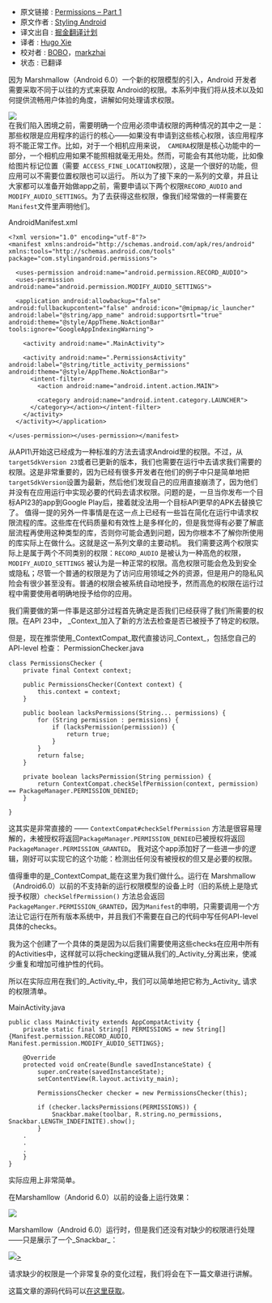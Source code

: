* 原文链接 : [Permissions – Part 1](https://blog.stylingandroid.com/permissions-part-1/)
* 原文作者 : [Styling Android](https://blog.stylingandroid.com/)
* 译文出自 : [掘金翻译计划](https://github.com/xitu/gold-miner)
* 译者 : [Hugo Xie](https://github.com/xcc3641)
* 校对者 : [BOBO](https://github.com/CoderBOBO)，[markzhai](https://github.com/markzhai)
* 状态 : 已翻译


因为 Marshmallow（Android 6.0）一个新的权限模型的引入，Android 开发者需要采取不同于以往的方式来获取 Android的权限。本系列中我们将从技术以及如何提供流畅用户体验的角度，讲解如何处理请求权限。

[![](http://ww1.sinaimg.cn/large/9b5c8bd8jw1f1ad3bu5htj206o06oq32.jpg)  
](https://blog.stylingandroid.com/?attachment_id=3476)
在我们陷入困境之前，需要明确一个应用必须申请权限的两种情况的其中之一是：那些权限是应用程序的运行的核心——如果没有申请到这些核心权限，该应用程序将不能正常工作。比如，对于一个相机应用来说，` CAMERA`权限是核心功能中的一部分，一个相机应用如果不能照相就毫无用处。然而，可能会有其他功能，比如像给图片标记位置（需要` ACCESS_FINE_LOCATION`权限），这是一个很好的功能，但应用可以不需要位置权限也可以运行。
所以为了接下来的一系列的文章，并且让大家都可以准备开始做app之前，需要申请以下两个权限`RECORD_AUDIO` and `MODIFY_AUDIO_SETTINGS`。为了去获得这些权限，像我们经常做的一样需要在`Manifest`文件里声明他们。

<span>AndroidManifest.xml</span>

    <?xml version="1.0" encoding="utf-8"?>
    <manifest xmlns:android="http://schemas.android.com/apk/res/android" xmlns:tools="http://schemas.android.com/tools" package="com.stylingandroid.permissions">

      <uses-permission android:name="android.permission.RECORD_AUDIO">
      <uses-permission android:name="android.permission.MODIFY_AUDIO_SETTINGS">

      <application android:allowbackup="false" android:fullbackupcontent="false" android:icon="@mipmap/ic_launcher" android:label="@string/app_name" android:supportsrtl="true" android:theme="@style/AppTheme.NoActionBar" tools:ignore="GoogleAppIndexingWarning">

        <activity android:name=".MainActivity">

        <activity android:name=".PermissionsActivity" android:label="@string/title_activity_permissions" android:theme="@style/AppTheme.NoActionBar">
          <intent-filter>
            <action android:name="android.intent.action.MAIN">

            <category android:name="android.intent.category.LAUNCHER">
          </category></action></intent-filter>
        </activity>
      </activity></application>

    </uses-permission></uses-permission></manifest>


从API1\开始这已经成为一种标准的方法去请求Android里的权限。不过，从`targetSdkVersion 23`或者已更新的版本，我们也需要在运行中去请求我们需要的权限。这是非常重要的，因为已经有很多开发者在他们的例子中只是简单地把`targetSdkVersion`设置为最新，然后他们发现自己的应用直接崩溃了，因为他们并没有在应用运行中实现必要的代码去请求权限。问题的是，一旦当你发布一个目标API23的app到Google Play后，接着就没法用一个目标API更早的APK去替换它了。
值得一提的另外一件事情是在这一点上已经有一些旨在简化在运行中请求权限流程的库。这些库在代码质量和有效性上是多样化的，但是我觉得有必要了解底层流程再使用这种类型的库，否则你可能会遇到问题，因为你根本不了解你所使用的库实际上在做什么。这就是这一系列文章的主要动机。
我们需要这两个权限实际上是属于两个不同类别的权限：`RECORD_AUDIO` 是被认为一种高危的权限，`MODIFY_AUDIO_SETTINGS` 被认为是一种正常的权限。高危权限可能会危及到安全或隐私；尽管一个普通的权限是为了访问应用领域之外的资源，但是用户的隐私风险会有很少甚至没有。普通的权限会被系统自动地授予，然而高危的权限在运行过程中需要使用者明确地授予给你的应用。

我们需要做的第一件事是这部分过程首先确定是否我们已经获得了我们所需要的权限。在API 23中， _Context_加入了新的方法去检查是否已被授予了特定的权限。

但是，现在推崇使用_ContextCompat_取代直接访问_Context_，包括您自己的 API-level 检查：
<span>PermissionChecker.java</span>

    class PermissionsChecker {
        private final Context context;

        public PermissionsChecker(Context context) {
            this.context = context;
        }

        public boolean lacksPermissions(String... permissions) {
            for (String permission : permissions) {
                if (lacksPermission(permission)) {
                    return true;
                }
            }
            return false;
        }

        private boolean lacksPermission(String permission) {
            return ContextCompat.checkSelfPermission(context, permission) == PackageManager.PERMISSION_DENIED;
        }

    }

这其实是非常直接的 —— `ContextCompat#checkSelfPermission` 方法是很容易理解的，未被授权将返回`PackageManager.PERMISSION_DENIED`已被授权将返回`PackageManager.PERMISSION_GRANTED`。
我对这个app添加好了一些进一步的逻辑，刚好可以实现它的这个功能：检测出任何没有被授权的但又是必要的权限。

值得重申的是_ContextCompat_能在这里为我们做什么。运行在 Marshmallow（Android6.0）以前的不支持新的运行权限模型的设备上时（旧的系统上是隐式授予权限）`checkSelfPermission()` 方法总会返回`PackageManger.PERMISSION_GRANTED`，因为`Manifest`的申明，只需要调用一个方法让它运行在所有版本系统中，并且我们不需要在自己的代码中写任何API-level 具体的checks。

我为这个创建了一个具体的类是因为以后我们需要使用这些checks在应用中所有的Activities中，这样就可以将checking逻辑从我们的_Activity_分离出来，使减少重复和增加可维护性的代码。

所以在实际应用在我们的_Activity_中，我们可以简单地把它称为_Activity_ 请求的权限清单。

<span>MainActivity.java</span>

    public class MainActivity extends AppCompatActivity {
        private static final String[] PERMISSIONS = new String[] {Manifest.permission.RECORD_AUDIO, Manifest.permission.MODIFY_AUDIO_SETTINGS};

        @Override
        protected void onCreate(Bundle savedInstanceState) {
            super.onCreate(savedInstanceState);
            setContentView(R.layout.activity_main);

            PermissionsChecker checker = new PermissionsChecker(this);

            if (checker.lacksPermissions(PERMISSIONS)) {
                Snackbar.make(toolbar, R.string.no_permissions, Snackbar.LENGTH_INDEFINITE).show();
            }
        .
        .
        .
        }
    }

实际应用上非常简单。

在Marshamllow（Andorid 6.0）以前的设备上运行效果：

[![](http://ww3.sinaimg.cn/large/9b5c8bd8jw1f1ad406ecij208c069jr8.jpg)](https://blog.stylingandroid.com/?attachment_id=3479)

Marshamllow（Android 6.0）运行时，但是我们还没有对缺少的权限进行处理——只是展示了一个_Snackbar_：

[![](http://ww1.sinaimg.cn/large/9b5c8bd8jw1f1ad4dgmdhj208c069glh.jpg)>](https://blog.stylingandroid.com/?attachment_id=3480)

请求缺少的权限是一个非常复杂的变化过程，我们将会在下一篇文章进行讲解。

这篇文章的源码代码可以[在这里获取](https://github.com/StylingAndroid/Permissions/tree/Part1)。
